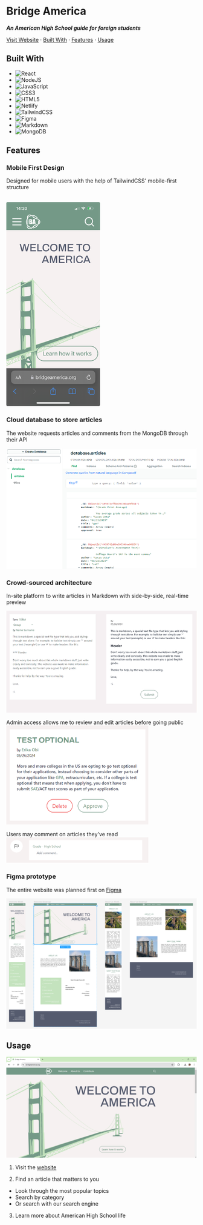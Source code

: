 # Bridge America
***An American High School guide for foreign students***

[Visit Website](https://bridgeamerica.org) · [Built With](#built-with) · [Features](#features) · [Usage](#usage)

## Built With
<!-- Find more shield at https://github.com/Ileriayo/markdown-badges?tab=readme-ov-file -->
- ![React](https://img.shields.io/badge/react-%2320232a.svg?style=for-the-badge&logo=react&logoColor=%2361DAFB)
- ![NodeJS](https://img.shields.io/badge/node.js-6DA55F?style=for-the-badge&logo=node.js&logoColor=white)
- ![JavaScript](https://img.shields.io/badge/javascript-%23323330.svg?style=for-the-badge&logo=javascript&logoColor=%23F7DF1E)
- ![CSS3](https://img.shields.io/badge/css3-%231572B6.svg?style=for-the-badge&logo=css3&logoColor=white)
- ![HTML5](https://img.shields.io/badge/html5-%23E34F26.svg?style=for-the-badge&logo=html5&logoColor=white)
- ![Netlify](https://img.shields.io/badge/netlify-%23000000.svg?style=for-the-badge&logo=netlify&logoColor=#00C7B7)
- ![TailwindCSS](https://img.shields.io/badge/tailwindcss-%2338B2AC.svg?style=for-the-badge&logo=tailwind-css&logoColor=white)
- ![Figma](https://img.shields.io/badge/figma-%23F24E1E.svg?style=for-the-badge&logo=figma&logoColor=white)
- ![Markdown](https://img.shields.io/badge/markdown-%23000000.svg?style=for-the-badge&logo=markdown&logoColor=white)
- ![MongoDB](https://img.shields.io/badge/MongoDB-%234ea94b.svg?style=for-the-badge&logo=mongodb&logoColor=white)

## Features

### Mobile First Design
Designed for mobile users with the help of TailwindCSS' mobile-first structure

<br>
<img src="https://github.com/tadahiroueta/bridge-america/blob/master/samples/mobile-first.png" alt="mobile-first" width="248rem" />
<br>

### Cloud database to store articles
The website requests articles and comments from the MongoDB through their API

![mongodb](https://github.com/tadahiroueta/bridge-america/blob/master/samples/mongodb.png)

### Crowd-sourced architecture
In-site platform to write articles in Markdown with side-by-side, real-time preview

![writing-articles](https://github.com/tadahiroueta/bridge-america/blob/master/samples/writing-articles.gif)

Admin access allows me to review and edit articles before going public
<br>
<img src="https://github.com/tadahiroueta/bridge-america/blob/master/samples/reviewing-articles.png" alt="reviewing-articles" width="376rem" />
<br>

Users may comment on articles they've read
<br>
<img src="https://github.com/tadahiroueta/bridge-america/blob/master/samples/comment.png" alt="comment" width="376rem" />
<br>

### Figma prototype
The entire website was planned first on [Figma](https://www.figma.com/design/rEzNf0bQzHbWnZOMqNM1wq/two?node-id=2-16&t=1aLvMdefA9Ph4NPy-1)

![figma](https://github.com/tadahiroueta/bridge-america/blob/master/samples/figma.png)

## Usage

![front-page](https://github.com/tadahiroueta/bridge-america/blob/master/samples/front-page.png)

1. Visit the [website](https://bridgeamerica.org)

2. Find an article that matters to you
  - Look through the most popular topics
  - Search by category
  - Or search with our search engine

3. Learn more about American High School life
